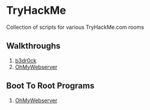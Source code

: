 # TryHackMe
Collection of scripts for various TryHackMe.com rooms

## Walkthroughs

1. [b3dr0ck](b3dr0ck/README.md)
2. [OhMyWebserver](OhMyWebserver/README.md) 

## Boot To Root Programs

1. [OhMyWebserver](OhMyWebserver/stage1.go)